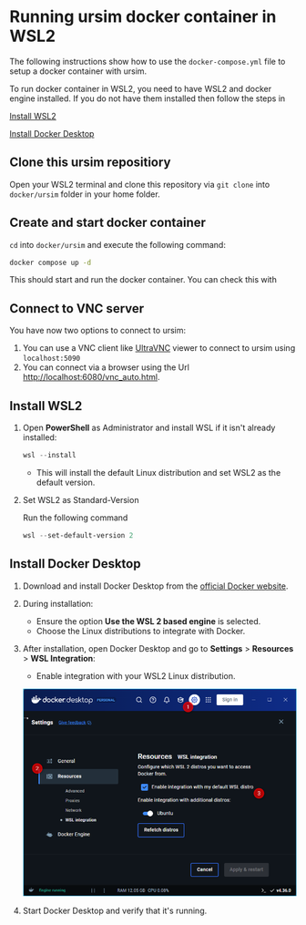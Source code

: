 # Running ursim docker container in WSL2

The following instructions show how to use the `docker-compose.yml` file to
setup a docker container with ursim.

To run docker container in WSL2, you need to have WSL2 and docker engine installed.
If you do not have them installed then follow the steps in

[Install WSL2](#install-wsl2)

[Install Docker Desktop](#install-docker-desktop)

## Clone this ursim repositiory

Open your WSL2 terminal and clone this repository via `git clone` into
`docker/ursim` folder in your home folder.

## Create and start docker container

`cd` into `docker/ursim` and execute the following command:

```bash
docker compose up -d
```

This should start and run the docker container. You can check this with

## Connect to VNC server

You have now two options to connect to ursim:

1. You can use a VNC client like [UltraVNC](https://uvnc.com/downloads/ultravnc.html) viewer
   to connect to ursim using `localhost:5090`
2. You can connect via a browser using the Url [http://localhost:6080/vnc_auto.html](http://localhost:6080/vnc_auto.html).

## Install WSL2

1. Open **PowerShell** as Administrator and install WSL if it isn't already installed:

   ```powershell
   wsl --install
   ```

   - This will install the default Linux distribution and set WSL2 as the default version.

2. Set WSL2 as Standard-Version

   Run the following command

   ```powershell
   wsl --set-default-version 2
   ```

## Install Docker Desktop

1. Download and install Docker Desktop from the [official Docker website](https://www.docker.com/products/docker-desktop/).

2. During installation:
   - Ensure the option **Use the WSL 2 based engine** is selected.
   - Choose the Linux distributions to integrate with Docker.

3. After installation, open Docker Desktop and go to **Settings** > **Resources** > **WSL Integration**:
   - Enable integration with your WSL2 Linux distribution.

   ![Docker Desktop](doc/docker_dektop.png)

4. Start Docker Desktop and verify that it's running.
